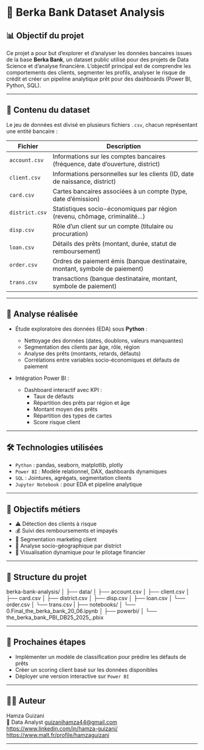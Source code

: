 # 💼 Berka Bank Dataset Analysis

## 📊 Objectif du projet

Ce projet a pour but d’explorer et d’analyser les données bancaires issues de la base **Berka Bank**, un dataset public utilisé pour des projets de Data Science et d’analyse financière. L’objectif principal est de comprendre les comportements des clients, segmenter les profils, analyser le risque de crédit et créer un pipeline analytique prêt pour des dashboards (Power BI, Python, SQL).

---

## 📁 Contenu du dataset

Le jeu de données est divisé en plusieurs fichiers `.csv`, chacun représentant une entité bancaire :

| Fichier      | Description |
|--------------|-------------|
| `account.csv` | Informations sur les comptes bancaires (fréquence, date d’ouverture, district) |
| `client.csv`  | Informations personnelles sur les clients (ID, date de naissance, district) |
| `card.csv`    | Cartes bancaires associées à un compte (type, date d’émission) |
| `district.csv`| Statistiques socio-économiques par région (revenu, chômage, criminalité…) |
| `disp.csv`    | Rôle d’un client sur un compte (titulaire ou procuration) |
| `loan.csv`    | Détails des prêts (montant, durée, statut de remboursement) |
| `order.csv`   | Ordres de paiement émis (banque destinataire, montant, symbole de paiement) |
| `trans.csv`   | transactions (banque destinataire, montant, symbole de paiement) |

---

## 🧠 Analyse réalisée

- Étude exploratoire des données (EDA) sous **Python** :
  - Nettoyage des données (dates, doublons, valeurs manquantes)
  - Segmentation des clients par âge, rôle, région
  - Analyse des prêts (montants, retards, défauts)
  - Corrélations entre variables socio-économiques et défauts de paiement

- Intégration Power BI :
  - Dashboard interactif avec KPI :
    - Taux de défauts
    - Répartition des prêts par région et âge
    - Montant moyen des prêts
    - Répartition des types de cartes
    - Score risque client

---

## 🛠️ Technologies utilisées

- `Python` : pandas, seaborn, matplotlib, plotly
- `Power BI` : Modèle relationnel, DAX, dashboards dynamiques
- `SQL` : Jointures, agrégats, segmentation clients
- `Jupyter Notebook` : pour EDA et pipeline analytique

---

## 📌 Objectifs métiers

- ⚠️ Détection des clients à risque
- 💰 Suivi des remboursements et impayés
- 👥 Segmentation marketing client
- 🧭 Analyse socio-géographique par district
- 🏦 Visualisation dynamique pour le pilotage financier

---

## 📂 Structure du projet
berka-bank-analysis/
│
├── data/
│ ├── account.csv
│ ├── client.csv
│ ├── card.csv
│ ├── district.csv
│ ├── disp.csv
│ ├── loan.csv
│ └── order.csv
│ └── trans.csv
|
├── notebooks/
│ └── 0.Final_the_berka_bank_20_06.ipynb
│
├── powerbi/
│ └── the_berka_bank_PBI_DB25_2025_.pbix




---

## 🔗 Prochaines étapes

- Implémenter un modèle de classification pour prédire les défauts de prêts 
- Créer un scoring client basé sur les données disponibles
- Déployer une version interactive sur  `Power BI`

---

## 🧑‍💻 Auteur

Hamza Guizani  
📍 Data Analyst 
guizanihamza44@gmail.com 
https://www.linkedin.com/in/hamza-guizani/ 
https://www.malt.fr/profile/hamzaguizani

---
